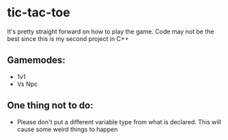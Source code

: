 # tic-tac-toe
It's pretty straight forward on how to play the game. Code may not be the best since this is my second project in C++

## Gamemodes:
- 1v1
- Vs Npc

## One thing not to do:
- Please don't put a different variable type from what is declared. This will cause some weird things to happen
